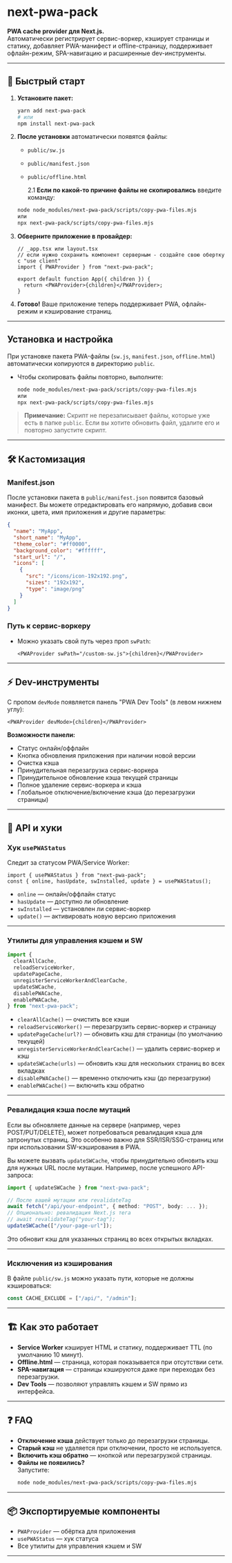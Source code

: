 # next-pwa-pack

**PWA cache provider для Next.js.**  
Автоматически регистрирует сервис-воркер, кэширует страницы и статику, добавляет PWA-манифест и offline-страницу, поддерживает офлайн-режим, SPA-навигацию и расширенные dev-инструменты.

---

## 🚀 Быстрый старт

1. **Установите пакет:**

   ```bash
   yarn add next-pwa-pack
   # или
   npm install next-pwa-pack
   ```

2. **После установки** автоматически появятся файлы:

   - `public/sw.js`
   - `public/manifest.json`
   - `public/offline.html`

     2.1 **Если по какой-то причине файлы не скопировались** введите команду:

   ```bash
   node node_modules/next-pwa-pack/scripts/copy-pwa-files.mjs
   или
   npx next-pwa-pack/scripts/copy-pwa-files.mjs
   ```

3. **Обверните приложение в провайдер:**

   ```tsx
   // _app.tsx или layout.tsx
   // если нужно сохранить компонент серверным - создайте свою обертку с "use client"
   import { PWAProvider } from "next-pwa-pack";

   export default function App({ children }) {
     return <PWAProvider>{children}</PWAProvider>;
   }
   ```

4. **Готово!** Ваше приложение теперь поддерживает PWA, офлайн-режим и кэширование страниц.

---

## Установка и настройка

При установке пакета PWA-файлы (`sw.js`, `manifest.json`, `offline.html`) автоматически копируются в директорию `public`.

- Чтобы скопировать файлы повторно, выполните:
  ```bash
  node node_modules/next-pwa-pack/scripts/copy-pwa-files.mjs
  или
  npx next-pwa-pack/scripts/copy-pwa-files.mjs
  ```

> **Примечание:** Скрипт не перезаписывает файлы, которые уже есть в папке `public`. Если вы хотите обновить файл, удалите его и повторно запустите скрипт.

---

## 🛠️ Кастомизация

### Manifest.json

После установки пакета в `public/manifest.json` появится базовый манифест. Вы можете отредактировать его напрямую, добавив свои иконки, цвета, имя приложения и другие параметры:

```json
{
  "name": "MyApp",
  "short_name": "MyApp",
  "theme_color": "#ff0000",
  "background_color": "#ffffff",
  "start_url": "/",
  "icons": [
    {
      "src": "/icons/icon-192x192.png",
      "sizes": "192x192",
      "type": "image/png"
    }
  ]
}
```

### Путь к сервис-воркеру

- Можно указать свой путь через проп `swPath`:
  ```tsx
  <PWAProvider swPath="/custom-sw.js">{children}</PWAProvider>
  ```

---

## ⚡ Dev-инструменты

C пропом `devMode` появляется панель "PWA Dev Tools" (в левом нижнем углу):

```tsx
<PWAProvider devMode>{children}</PWAProvider>
```

**Возможности панели:**

- Статус онлайн/оффлайн
- Кнопка обновления приложения при наличии новой версии
- Очистка кэша
- Принудительная перезагрузка сервис-воркера
- Принудительное обновление кэша текущей страницы
- Полное удаление сервис-воркера и кэша
- Глобальное отключение/включение кэша (до перезагрузки страницы)

---

## 🧩 API и хуки

### Хук `usePWAStatus`

Следит за статусом PWA/Service Worker:

```tsx
import { usePWAStatus } from "next-pwa-pack";
const { online, hasUpdate, swInstalled, update } = usePWAStatus();
```

- `online` — онлайн/оффлайн статус
- `hasUpdate` — доступно ли обновление
- `swInstalled` — установлен ли сервис-воркер
- `update()` — активировать новую версию приложения

---

### Утилиты для управления кэшем и SW

```ts
import {
  clearAllCache,
  reloadServiceWorker,
  updatePageCache,
  unregisterServiceWorkerAndClearCache,
  updateSWCache,
  disablePWACache,
  enablePWACache,
} from "next-pwa-pack";
```

- `clearAllCache()` — очистить все кэши
- `reloadServiceWorker()` — перезагрузить сервис-воркер и страницу
- `updatePageCache(url?)` — обновить кэш для страницы (по умолчанию текущей)
- `unregisterServiceWorkerAndClearCache()` — удалить сервис-воркер и кэш
- `updateSWCache(urls)` — обновить кэш для нескольких страниц во всех вкладках
- `disablePWACache()` — временно отключить кэш (до перезагрузки)
- `enablePWACache()` — включить кэш обратно

---

### Ревалидация кэша после мутаций

Если вы обновляете данные на сервере (например, через POST/PUT/DELETE), может потребоваться ревалидация кэша для затронутых страниц. Это особенно важно для SSR/ISR/SSG-страниц или при использовании SW-кэширования в PWA.

Вы можете вызвать `updateSWCache`, чтобы принудительно обновить кэш для нужных URL после мутации. Например, после успешного API-запроса:

```ts
import { updateSWCache } from "next-pwa-pack";

// После вашей мутации или revalidateTag
await fetch("/api/your-endpoint", { method: "POST", body: ... });
// Опционально: ревалидация Next.js тега
// await revalidateTag("your-tag");
updateSWCache(["/your-page-url"]);
```

Это обновит кэш для указанных страниц во всех открытых вкладках.

---

### Исключения из кэширования

В файле `public/sw.js` можно указать пути, которые не должны кэшироваться:

```js
const CACHE_EXCLUDE = ["/api/", "/admin"];
```

---

## 🏗️ Как это работает

- **Service Worker** кэширует HTML и статику, поддерживает TTL (по умолчанию 10 минут).
- **Offline.html** — страница, которая показывается при отсутствии сети.
- **SPA-навигация** — страницы кэшируются даже при переходах без перезагрузки.
- **Dev Tools** — позволяют управлять кэшем и SW прямо из интерфейса.

---

## ❓ FAQ

- **Отключение кэша** действует только до перезагрузки страницы.
- **Старый кэш** не удаляется при отключении, просто не используется.
- **Включить кэш обратно** — кнопкой или перезагрузкой страницы.
- **Файлы не появились?**  
  Запустите:
  ```bash
  node node_modules/next-pwa-pack/scripts/copy-pwa-files.mjs
  ```

---

## 📦 Экспортируемые компоненты

- `PWAProvider` — обёртка для приложения
- `usePWAStatus` — хук статуса
- Все утилиты для управления кэшем и SW

---
